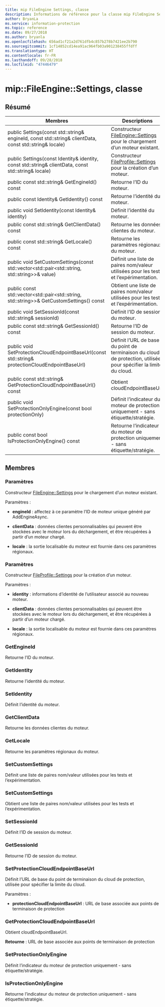 ```yaml
---
title: mip FileEngine Settings, classe
description: Informations de référence pour la classe mip FileEngine Settings
author: BryanLa
ms.service: information-protection
ms.topic: reference
ms.date: 09/27/2018
ms.author: bryanla
ms.openlocfilehash: 656ad1cf21a2d761dfb4c857b278b7421ee2b790
ms.sourcegitcommit: 1cf14852cd14ea91ac964fb03a901238455ffdff
ms.translationtype: HT
ms.contentlocale: fr-FR
ms.lasthandoff: 09/28/2018
ms.locfileid: "47446479"
---
```

# <a name="class-mipfileenginesettings"></a>mip::FileEngine::Settings, classe 
  
## <a name="summary"></a>Résumé
 Membres                        | Descriptions                                
--------------------------------|---------------------------------------------
 public Settings(const std::string& engineId, const std::string& clientData, const std::string& locale)  |  Constructeur [FileEngine::Settings](class_mip_fileengine_settings.md) pour le chargement d’un moteur existant.
 public Settings(const Identity& identity, const std::string& clientData, const std::string& locale)  |  Constructeur [FileProfile::Settings](class_mip_fileprofile_settings.md) pour la création d’un moteur.
 public const std::string& GetEngineId() const  |  Retourne l’ID du moteur.
 public const Identity& GetIdentity() const  |  Retourne l’identité du moteur.
 public void SetIdentity(const Identity& identity)  |  Définit l’identité du moteur.
 public const std::string& GetClientData() const  |  Retourne les données clientes du moteur.
 public const std::string& GetLocale() const  |  Retourne les paramètres régionaux du moteur.
public void SetCustomSettings(const std::vector<std::pair<std::string, std::string>>& value)  |  Définit une liste de paires nom/valeur utilisées pour les tests et l’expérimentation.
public const std::vector<std::pair<std::string, std::string>>& GetCustomSettings() const  |  Obtient une liste de paires nom/valeur utilisées pour les tests et l’expérimentation.
 public void SetSessionId(const std::string& sessionId)  |  Définit l’ID de session du moteur.
 public const std::string& GetSessionId() const  |  Retourne l’ID de session du moteur.
 public void SetProtectionCloudEndpointBaseUrl(const std::string& protectionCloudEndpointBaseUrl)  |  Définit l’URL de base du point de terminaison du cloud de protection, utilisée pour spécifier la limite du cloud.
 public const std::string& GetProtectionCloudEndpointBaseUrl() const  |  Obtient cloudEndpointBaseUrl.
 public void SetProtectionOnlyEngine(const bool protectionOnly)  |  Définit l’indicateur du moteur de protection uniquement - sans étiquette/stratégie.
 public const bool IsProtectionOnlyEngine() const  |  Retourne l’indicateur du moteur de protection uniquement - sans étiquette/stratégie.
  
## <a name="members"></a>Membres
  
### <a name="settings"></a>Paramètres
Constructeur [FileEngine::Settings](class_mip_fileengine_settings.md) pour le chargement d’un moteur existant.

Paramètres :  
* **engineId** : affectez à ce paramètre l’ID de moteur unique généré par AddEngineAsync. 


* **clientData** : données clientes personnalisables qui peuvent être stockées avec le moteur lors du déchargement, et être récupérées à partir d’un moteur chargé. 


* **locale** : la sortie localisable du moteur est fournie dans ces paramètres régionaux.


  
### <a name="settings"></a>Paramètres
Constructeur [FileProfile::Settings](class_mip_fileprofile_settings.md) pour la création d’un moteur.

Paramètres :  
* **identity** : informations d’identité de l’utilisateur associé au nouveau moteur. 


* **clientData** : données clientes personnalisables qui peuvent être stockées avec le moteur lors du déchargement, et être récupérées à partir d’un moteur chargé. 


* **locale** : la sortie localisable du moteur est fournie dans ces paramètres régionaux.


  
### <a name="getengineid"></a>GetEngineId
Retourne l’ID du moteur.
  
### <a name="getidentity"></a>GetIdentity
Retourne l’identité du moteur.
  
### <a name="setidentity"></a>SetIdentity
Définit l’identité du moteur.
  
### <a name="getclientdata"></a>GetClientData
Retourne les données clientes du moteur.
  
### <a name="getlocale"></a>GetLocale
Retourne les paramètres régionaux du moteur.
  
### <a name="setcustomsettings"></a>SetCustomSettings
Définit une liste de paires nom/valeur utilisées pour les tests et l’expérimentation.
  
### <a name="getcustomsettings"></a>SetCustomSettings
Obtient une liste de paires nom/valeur utilisées pour les tests et l’expérimentation.
  
### <a name="setsessionid"></a>SetSessionId
Définit l’ID de session du moteur.
  
### <a name="getsessionid"></a>GetSessionId
Retourne l’ID de session du moteur.
  
### <a name="setprotectioncloudendpointbaseurl"></a>SetProtectionCloudEndpointBaseUrl
Définit l’URL de base du point de terminaison du cloud de protection, utilisée pour spécifier la limite du cloud.

Paramètres :  
* **protectionCloudEndpointBaseUrl** : URL de base associée aux points de terminaison de protection


  
### <a name="getprotectioncloudendpointbaseurl"></a>GetProtectionCloudEndpointBaseUrl
Obtient cloudEndpointBaseUrl.

  
**Retourne** : URL de base associée aux points de terminaison de protection
  
### <a name="setprotectiononlyengine"></a>SetProtectionOnlyEngine
Définit l’indicateur du moteur de protection uniquement - sans étiquette/stratégie.
  
### <a name="isprotectiononlyengine"></a>IsProtectionOnlyEngine
Retourne l’indicateur du moteur de protection uniquement - sans étiquette/stratégie.